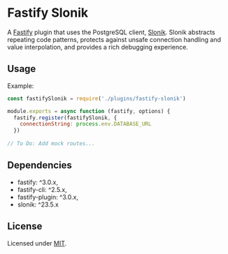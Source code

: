 # Fastify Slonik

A [Fastify](https://www.fastify.io/) plugin that uses the PostgreSQL client, [Slonik](https://www.npmjs.com/package/slonik). Slonik abstracts repeating code patterns, protects against unsafe connection handling and value interpolation, and provides a rich debugging experience.

## Usage

Example:

```js
const fastifySlonik = require('./plugins/fastify-slonik')

module.exports = async function (fastify, options) {
  fastify.register(fastifySlonik, {
    connectionString: process.env.DATABASE_URL
  })
  
// To Do: Add mock routes...
```

## Dependencies

- fastify: ^3.0.x,
- fastify-cli: ^2.5.x,
- fastify-plugin: ^3.0.x,
- slonik: ^23.5.x

## License

Licensed under [MIT](./LICENSE).
